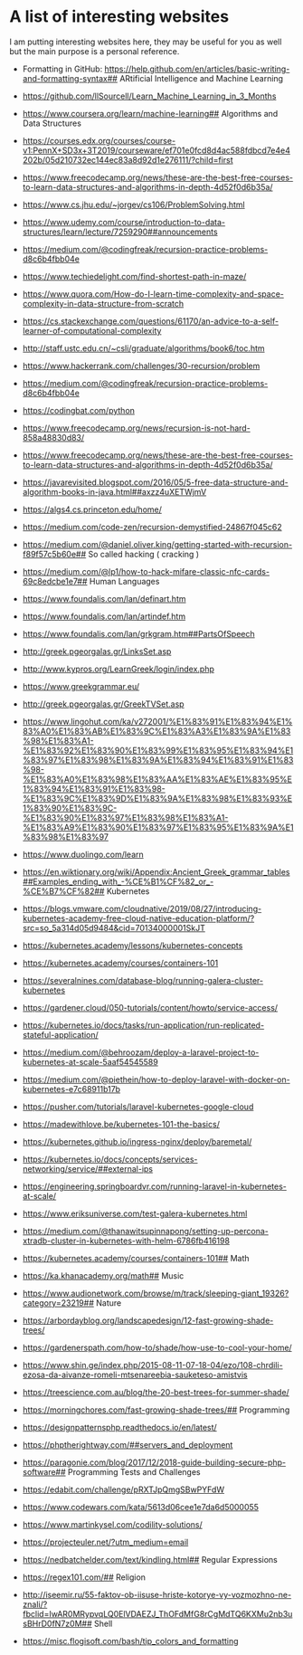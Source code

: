# A list of interesting websites

I am putting interesting websites here, they may be useful for you as well but the main purpose
is a personal reference.

- Formatting in GitHub: https://help.github.com/en/articles/basic-writing-and-formatting-syntax## ARtificial Intelligence and Machine Learning

- https://github.com/llSourcell/Learn_Machine_Learning_in_3_Months
- https://www.coursera.org/learn/machine-learning## Algorithms and Data Structures

- https://courses.edx.org/courses/course-v1:PennX+SD3x+3T2019/courseware/ef701e0fcd8d4ac588fdbcd7e4e4202b/05d210732ec144ec83a8d92d1e276111/?child=first
- https://www.freecodecamp.org/news/these-are-the-best-free-courses-to-learn-data-structures-and-algorithms-in-depth-4d52f0d6b35a/
- https://www.cs.jhu.edu/~jorgev/cs106/ProblemSolving.html
- https://www.udemy.com/course/introduction-to-data-structures/learn/lecture/7259290##announcements
- https://medium.com/@codingfreak/recursion-practice-problems-d8c6b4fbb04e
- https://www.techiedelight.com/find-shortest-path-in-maze/
- https://www.quora.com/How-do-I-learn-time-complexity-and-space-complexity-in-data-structure-from-scratch
- https://cs.stackexchange.com/questions/61170/an-advice-to-a-self-learner-of-computational-complexity
- http://staff.ustc.edu.cn/~csli/graduate/algorithms/book6/toc.htm
- https://www.hackerrank.com/challenges/30-recursion/problem
- https://medium.com/@codingfreak/recursion-practice-problems-d8c6b4fbb04e
- https://codingbat.com/python
- https://www.freecodecamp.org/news/recursion-is-not-hard-858a48830d83/
- https://www.freecodecamp.org/news/these-are-the-best-free-courses-to-learn-data-structures-and-algorithms-in-depth-4d52f0d6b35a/
- https://javarevisited.blogspot.com/2016/05/5-free-data-structure-and-algorithm-books-in-java.html##axzz4uXETWjmV
- https://algs4.cs.princeton.edu/home/
- https://medium.com/code-zen/recursion-demystified-24867f045c62
- https://medium.com/@daniel.oliver.king/getting-started-with-recursion-f89f57c5b60e## So called hacking ( cracking )
- https://medium.com/@lp1/how-to-hack-mifare-classic-nfc-cards-69c8edcbe1e7## Human Languages

- https://www.foundalis.com/lan/definart.htm
- https://www.foundalis.com/lan/artindef.htm
- https://www.foundalis.com/lan/grkgram.htm##PartsOfSpeech
- http://greek.pgeorgalas.gr/LinksSet.asp
- http://www.kypros.org/LearnGreek/login/index.php
- https://www.greekgrammar.eu/
- http://greek.pgeorgalas.gr/GreekTVSet.asp
- https://www.lingohut.com/ka/v272001/%E1%83%91%E1%83%94%E1%83%A0%E1%83%AB%E1%83%9C%E1%83%A3%E1%83%9A%E1%83%98%E1%83%A1-%E1%83%92%E1%83%90%E1%83%99%E1%83%95%E1%83%94%E1%83%97%E1%83%98%E1%83%9A%E1%83%94%E1%83%91%E1%83%98-%E1%83%A0%E1%83%98%E1%83%AA%E1%83%AE%E1%83%95%E1%83%94%E1%83%91%E1%83%98-%E1%83%9C%E1%83%9D%E1%83%9A%E1%83%98%E1%83%93%E1%83%90%E1%83%9C-%E1%83%90%E1%83%97%E1%83%98%E1%83%A1-%E1%83%A9%E1%83%90%E1%83%97%E1%83%95%E1%83%9A%E1%83%98%E1%83%97
- https://www.duolingo.com/learn
- https://en.wiktionary.org/wiki/Appendix:Ancient_Greek_grammar_tables##Examples_ending_with_-%CE%B1%CF%82_or_-%CE%B7%CF%82## Kubernetes

- https://blogs.vmware.com/cloudnative/2019/08/27/introducing-kubernetes-academy-free-cloud-native-education-platform/?src=so_5a314d05d9484&cid=70134000001SkJT
- https://kubernetes.academy/lessons/kubernetes-concepts
- https://kubernetes.academy/courses/containers-101
- https://severalnines.com/database-blog/running-galera-cluster-kubernetes
- https://gardener.cloud/050-tutorials/content/howto/service-access/
- https://kubernetes.io/docs/tasks/run-application/run-replicated-stateful-application/
- https://medium.com/@behroozam/deploy-a-laravel-project-to-kubernetes-at-scale-5aaf54545589
- https://medium.com/@piethein/how-to-deploy-laravel-with-docker-on-kubernetes-e7c68911b17b
- https://pusher.com/tutorials/laravel-kubernetes-google-cloud
- https://madewithlove.be/kubernetes-101-the-basics/
- https://kubernetes.github.io/ingress-nginx/deploy/baremetal/
- https://kubernetes.io/docs/concepts/services-networking/service/##external-ips
- https://engineering.springboardvr.com/running-laravel-in-kubernetes-at-scale/
- https://www.eriksuniverse.com/test-galera-kubernetes.html
- https://medium.com/@thanawitsupinnapong/setting-up-percona-xtradb-cluster-in-kubernetes-with-helm-6786fb416198
- https://kubernetes.academy/courses/containers-101## Math

- https://ka.khanacademy.org/math## Music

- https://www.audionetwork.com/browse/m/track/sleeping-giant_19326?category=23219## Nature

- https://arbordayblog.org/landscapedesign/12-fast-growing-shade-trees/
- https://gardenerspath.com/how-to/shade/how-use-to-cool-your-home/
- https://www.shin.ge/index.php/2015-08-11-07-18-04/ezo/108-chrdili-ezosa-da-aivanze-romeli-mtsenareebia-sauketeso-amistvis
- https://treescience.com.au/blog/the-20-best-trees-for-summer-shade/
- https://morningchores.com/fast-growing-shade-trees/## Programming

- https://designpatternsphp.readthedocs.io/en/latest/
- https://phptherightway.com/##servers_and_deployment
- https://paragonie.com/blog/2017/12/2018-guide-building-secure-php-software## Programming Tests and Challenges

- https://edabit.com/challenge/pRXTJpQmgSBwPYFdW
- https://www.codewars.com/kata/5613d06cee1e7da6d5000055
- https://www.martinkysel.com/codility-solutions/
- https://projecteuler.net/?utm_medium=email
- https://nedbatchelder.com/text/kindling.html## Regular Expressions

- https://regex101.com/## Religion

- http://iseemir.ru/55-faktov-ob-iisuse-hriste-kotorye-vy-vozmozhno-ne-znali/?fbclid=IwAR0MRypvqLQ0ElVDAEZJ_ThOFdMfG8rCgMdTQ6KXMu2nb3usBHrD0fN7z0M## Shell

- https://misc.flogisoft.com/bash/tip_colors_and_formatting
